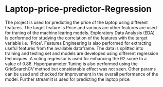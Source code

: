 # Laptop-price-predictor-Regression
The project is used for predicting the price of the laptop using different features. The target feature is Price and various are other features are used for traning of the machine learing models. Exploratory Data Analysis (EDA) is performed for studying the correlation of the features with the target variable i.e. 'Price'. Features Engineering is also performed for extracting useful features from the available dataframe. The data is splitted into training and testing set and models are developed using different regression techniques. A voting regressor is used for enhancing the R2 score to a value of 0.88. Hyperparameter Tuning is also performed using the GridSearchCV method but considerable effect was not seen. Other params can be used and checked for improvement in the overall performance of the model. Further streamlit is used for predicting the laptop price.

